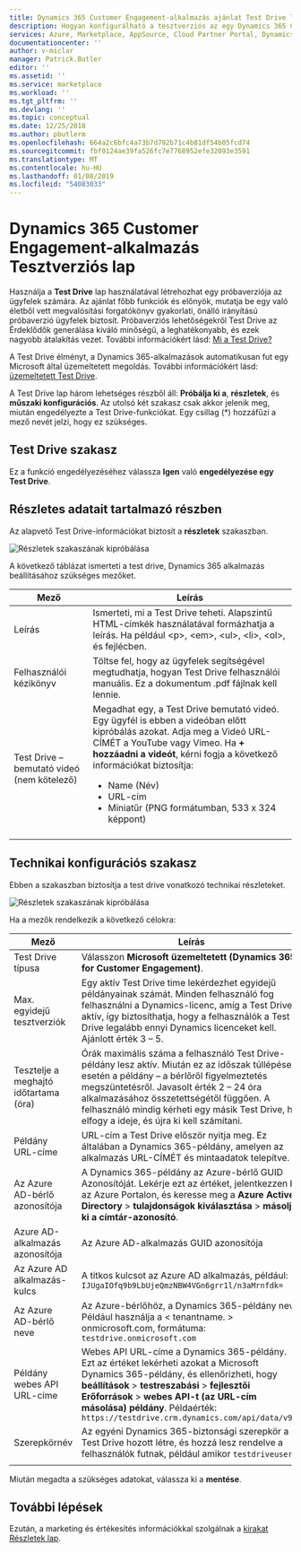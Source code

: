 ```yaml
---
title: Dynamics 365 Customer Engagement-alkalmazás ajánlat Test Drive lap – Azure Marketplace-en |} A Microsoft Docs
description: Hogyan konfigurálható a tesztverziós az egy Dynamics 365 Customer Engagement-alkalmazás ajánlat az appsource-ban Marketplace-en.
services: Azure, Marketplace, AppSource, Cloud Partner Portal, Dynamics 365 for Customer Engagement
documentationcenter: ''
author: v-miclar
manager: Patrick.Butler
editor: ''
ms.assetid: ''
ms.service: marketplace
ms.workload: ''
ms.tgt_pltfrm: ''
ms.devlang: ''
ms.topic: conceptual
ms.date: 12/25/2018
ms.author: pbutlerm
ms.openlocfilehash: 664a2c6bfc4a73b7d792b71c4b81df54b05fcd74
ms.sourcegitcommit: fbf0124ae39fa526fc7e7768952efe32093e3591
ms.translationtype: MT
ms.contentlocale: hu-HU
ms.lasthandoff: 01/08/2019
ms.locfileid: "54083033"
---
```

# <a name="dynamics-365-for-customer-engagement-application-test-drive-tab"></a>Dynamics 365 Customer Engagement-alkalmazás Tesztverziós lap

Használja a **Test Drive** lap használatával létrehozhat egy próbaverziója az ügyfelek számára.  Az ajánlat főbb funkciók és előnyök, mutatja be egy való életből vett megvalósítási forgatókönyv gyakorlati, önálló irányítású próbaverzió ügyfelek biztosít.  Próbaverziós lehetőségekről Test Drive az Érdeklődők generálása kiváló minőségű, a leghatékonyabb, és ezek nagyobb átalakítás vezet.  További információkért lásd: [Mi a Test Drive?](../../cloud-partner-portal-orig/what-is-test-drive.md)

A Test Drive élményt, a Dynamics 365-alkalmazások automatikusan fut egy Microsoft által üzemeltetett megoldás.  További információkért lásd: [üzemeltetett Test Drive](https://docs.microsoft.com/azure/marketplace/cloud-partner-portal-orig/hosted-test-drive).

A Test Drive lap három lehetséges részből áll: **Próbálja ki a**, **részletek**, és **műszaki konfigurációs**.  Az utolsó két szakasz csak akkor jelenik meg, miután engedélyezte a Test Drive-funkciókat.  Egy csillag (*) hozzáfűzi a mező nevét jelzi, hogy ez szükséges. 


## <a name="test-drive-section"></a>Test Drive szakasz

Ez a funkció engedélyezéséhez válassza **Igen** való **engedélyezése egy Test Drive**.


## <a name="details-section"></a>Részletes adatait tartalmazó részben

Az alapvető Test Drive-információkat biztosít a **részletek** szakaszban.   

![Részletek szakaszának kipróbálása](./media/test-drive-tab-details.png)

A következő táblázat ismerteti a test drive, Dynamics 365 alkalmazás beállításához szükséges mezőket.

|      Mező                    |    Leírás                  |
|    ---------                  |  ---------------                |
|      Leírás              |   Ismerteti, mi a Test Drive teheti. Alapszintű HTML-címkék használatával formázhatja a leírás. Ha például &lt;p&gt;, &lt;em&gt;, &lt;ul&gt;, &lt;li&gt;, &lt;ol&gt;, és fejlécben.  |
|  Felhasználói kézikönyv                  |   Töltse fel, hogy az ügyfelek segítségével megtudhatja, hogyan Test Drive felhasználói manuális. Ez a dokumentum .pdf fájlnak kell lennie.              |
|  Test Drive – bemutató videó (nem kötelező) |  Megadhat egy, a Test Drive bemutató videó. Egy ügyfél is ebben a videóban előtt kipróbálás azokat. Adja meg a Videó URL-CÍMÉT a YouTube vagy Vimeo. Ha **+ hozzáadni a videót**, kérni fogja a következő információkat biztosítja:<ul><li>Name (Név)</li><li>URL-cím</li><li>Miniatűr (PNG formátumban, 533 x 324 képpont)</li></ul>  |
|   |   |


## <a name="technical-configuration-section"></a>Technikai konfigurációs szakasz

Ebben a szakaszban biztosítja a test drive vonatkozó technikai részleteket.

![Részletek szakaszának kipróbálása](./media/test-drive-tab-tech-config.png)

Ha a mezők rendelkezik a következő célokra:

|      Mező                    |    Leírás                  |
|    ---------                  |  ---------------                |
| Test Drive típusa            | Válasszon **Microsoft üzemeltetett (Dynamics 365 for Customer Engagement)**.  |
| Max. egyidejű tesztverziók    | Egy aktív Test Drive time lekérdezhet egyidejű példányainak számát. Minden felhasználó fog felhasználni a Dynamics-licenc, amíg a Test Drive aktív, így biztosíthatja, hogy a felhasználók a Test Drive legalább ennyi Dynamics licenceket kell. Ajánlott érték 3 – 5.  |
| Tesztelje a meghajtó időtartama (óra)   | Órák maximális száma a felhasználó Test Drive-példány lesz aktív. Miután ez az időszak túllépése esetén a példány – a bérlőről figyelmeztetés megszüntetésről. Javasolt érték 2 – 24 óra alkalmazásához összetettségétől függően. A felhasználó mindig kérheti egy másik Test Drive, ha elfogy a ideje, és újra ki kell számítani.  |
| Példány URL-címe                  | URL-cím a Test Drive először nyitja meg. Ez általában a Dynamics 365-példány, amelyen az alkalmazás URL-CÍMÉT és mintaadatok telepítve.  |
| Az Azure AD-bérlő azonosítója            | A Dynamics 365-példány az Azure-bérlő GUID Azonosítóját. Lekérje ezt az értéket, jelentkezzen be az Azure Portalon, és keresse meg a **Azure Active Directory** > **tulajdonságok kiválasztása** > **másolja ki a címtár-azonosító**.  |
| Azure AD-alkalmazás azonosítója               | Az Azure AD-alkalmazás GUID azonosítója  |
| Az Azure AD alkalmazás-kulcs              | A titkos kulcsot az Azure AD alkalmazás, például: `IJUgaIOfq9b9LbUjeQmzNBW4VGn6grr1l/n3aMrnfdk=` |
| Az Azure AD-bérlő neve          | Az Azure-bérlőhöz, a Dynamics 365-példány neve. Például használja a < tenantname. > onmicrosoft.com, formátuma: `testdrive.onmicrosoft.com`  |
| Példány webes API URL-címe          | Webes API URL-címe a Dynamics 365-példány. Ezt az értéket lekérheti azokat a Microsoft Dynamics 365-példány, és ellenőrizheti, hogy **beállítások** > **testreszabási** > **fejlesztői Erőforrások** > **webes API-t (az URL-cím másolása) példány**. Példaérték: `https://testdrive.crm.dynamics.com/api/data/v9.0`  |
| Szerepkörnév                     | Az egyéni Dynamics 365-biztonsági szerepkör a Test Drive hozott létre, és hozzá lesz rendelve a felhasználók futnak, például amikor `testdriveuser`. |
|  |  |

Miután megadta a szükséges adatokat, válassza ki a **mentése**.


## <a name="next-steps"></a>További lépések

Ezután, a marketing és értékesítés információkkal szolgálnak a [kirakat Részletek lap](./cpp-storefront-details-tab.md).


